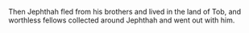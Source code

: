 Then Jephthah fled from his brothers and lived in the land of Tob, and worthless fellows collected around Jephthah and went out with him.
